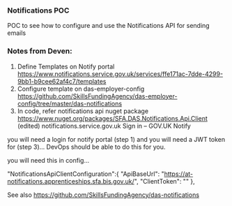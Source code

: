 ### Notifications POC ###

POC to see how to configure and use the Notifications API for sending emails


### Notes from Deven:

1. Define Templates on Notify portal https://www.notifications.service.gov.uk/services/ffe171ac-7dde-4299-9bb1-b9cee62af4c7/templates
2. Configure template on das-employer-config https://github.com/SkillsFundingAgency/das-employer-config/tree/master/das-notifications
3. In code, refer notifications api nuget package https://www.nuget.org/packages/SFA.DAS.Notifications.Api.Client (edited) 
notifications.service.gov.uk
Sign in – GOV.UK Notify

you will need a login for notify portal (step 1) and you will need a JWT token for (step 3)... DevOps should be able to do this for you.


you will need this in config...

  "NotificationsApiClientConfiguration":{
      "ApiBaseUrl": "https://at-notifications.apprenticeships.sfa.bis.gov.uk/",
      "ClientToken": ""
    },

See also https://github.com/SkillsFundingAgency/das-notifications
